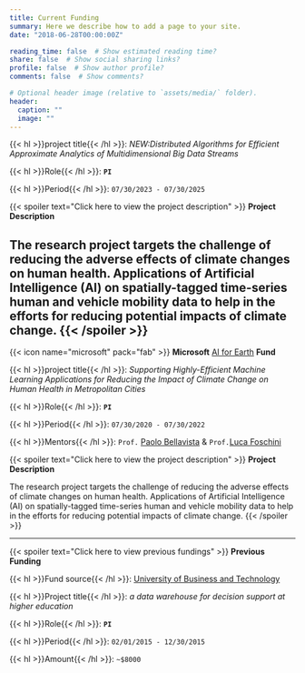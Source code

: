 ```yaml
---
title: Current Funding
summary: Here we describe how to add a page to your site.
date: "2018-06-28T00:00:00Z"

reading_time: false  # Show estimated reading time?
share: false  # Show social sharing links?
profile: false  # Show author profile?
comments: false  # Show comments?

# Optional header image (relative to `assets/media/` folder).
header:
  caption: ""
  image: ""
---
```

{{< hl >}}project title{{< /hl >}}: *NEW:Distributed Algorithms for Efficient Approximate Analytics of Multidimensional Big Data Streams*

{{< hl >}}Role{{< /hl >}}:  **`PI`** 

{{< hl >}}Period{{< /hl >}}:  `07/30/2023 - 07/30/2025` 



{{< spoiler text="Click here to view the project description" >}}
**Project Description**

The research project targets the challenge of reducing the adverse effects of climate changes on human health. Applications of Artificial Intelligence (AI) on spatially-tagged time-series human and vehicle mobility data to help in the efforts for reducing potential impacts of climate change.
{{< /spoiler >}}
--------------------------------------------------------------------------------------------
{{< icon name="microsoft" pack="fab" >}} **Microsoft** [AI for Earth](https://www.microsoft.com/en-us/ai/ai-for-earth) **Fund** 


{{< hl >}}project title{{< /hl >}}: *Supporting Highly-Efficient Machine Learning Applications for Reducing the Impact of Climate Change on Human Health in Metropolitan Cities*

{{< hl >}}Role{{< /hl >}}:  **`PI`** 

{{< hl >}}Period{{< /hl >}}:  `07/30/2020 - 07/30/2022` 

{{< hl >}}Mentors{{< /hl >}}: `Prof.` [Paolo Bellavista](https://www.unibo.it/sitoweb/paolo.bellavista/en) & `Prof.`[Luca Foschini](https://www.unibo.it/sitoweb/luca.foschini/en)

{{< spoiler text="Click here to view the project description" >}}
**Project Description**

The research project targets the challenge of reducing the adverse effects of climate changes on human health. Applications of Artificial Intelligence (AI) on spatially-tagged time-series human and vehicle mobility data to help in the efforts for reducing potential impacts of climate change.
{{< /spoiler >}}

--------------------------------------------------------------------------------------------

{{< spoiler text="Click here to view previous fundings" >}}
**Previous Funding**

{{< hl >}}Fund source{{< /hl >}}:  [University of Business and Technology](https://www.ubt.edu.sa/About/Home) 

{{< hl >}}Project title{{< /hl >}}:  *a data warehouse for decision support at higher education*

{{< hl >}}Role{{< /hl >}}:  **`PI`** 

{{< hl >}}Period{{< /hl >}}:  `02/01/2015 - 12/30/2015` 

{{< hl >}}Amount{{< /hl >}}:  `~$8000` 

